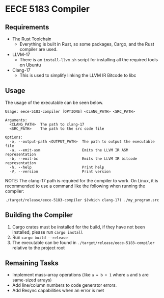 # EECE 5183 Compiler

## Requirements

- The Rust Toolchain
    - Everything is built in Rust, so some packages, Cargo, and the Rust compiler are used.
- LLVM-17
    - There is an `install-llvm.sh` script for installing all the required tools on Ubuntu
- Clang-17
    - This is used to simplify linking the LLVM IR Bitcode to libc

## Usage

The usage of the executable can be seen below.

```
Usage: eece-5183-compiler [OPTIONS] <CLANG_PATH> <SRC_PATH>

Arguments:
  <CLANG_PATH>  The path to clang-17
  <SRC_PATH>    The path to the src code file

Options:
  -o, --output-path <OUTPUT_PATH>  The path to output the executable file
  -a, --emit-asm                   Emits the LLVM IR ASM representation
  -b, --emit-bc                    Emits the LLVM IR bitcode representation
  -h, --help                       Print help
  -V, --version                    Print version
```

NOTE: The clang-17 path is required for the compiler to work. On Linux, it is recommended to use a command like the following when running the compiler:

`./target/release/eece-5183-compiler $(which clang-17) ./my_program.src`

## Building the Compiler

1. Cargo crates must be installed for the build, if they have not been installed, please run `cargo install`
2. Run `cargo build --release`
3. The executable can be found in `./target/release/eece-5183-compiler` relative to the project root

## Remaining Tasks

- Implement mass-array operations (like `a = b + 1` where `a` and `b` are same-sized arrays)
- Add line/column numbers to code generator errors.
- Add Resync capabilities when an error is met
